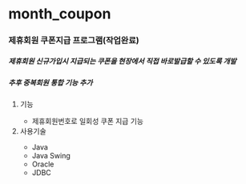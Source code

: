 # month_coupon
<h3>제휴회원 쿠폰지급 프로그램(작업완료)</h3>

<h5>제휴회원 신규가입시 지급되는 쿠폰을 현장에서 직접 바로발급할 수 있도록 개발</h5>
<h5>추후 중복회원 통합 기능 추가 </h5>

<ol>
  <li>기능</li>
    <ul>
      <li>제휴회원번호로 일회성 쿠폰 지급 기능</li>
    </ul>
  <li>사용기술</li>
    <ul>
      <li>Java</li>
      <li>Java Swing</li>
      <li>Oracle</li>
      <li>JDBC</li>
    </ul>
</ol>
